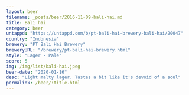 ```yaml
---
layout: beer
filename: _posts/beer/2016-11-09-bali-hai.md
title: Bali hai
category: beer
untappd: "https://untappd.com/b/pt-bali-hai-brewery-bali-hai/20047"
country: "Indonesia"
brewery: "PT Bali Hai Brewery"
breweryURL: "/brewery/pt-bali-hai-brewery.html"
style: "Lager - Pale"
score: 5
img: /img/list/bali-hai.jpeg
beer-date: "2020-01-16"
desc: "Light malty lager. Tastes a bit like it's devoid of a soul"
permalink: /beer/:title.html
---
```

